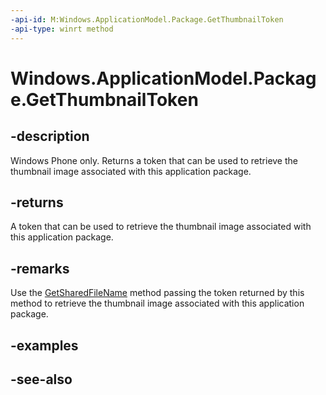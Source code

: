 ```yaml
---
-api-id: M:Windows.ApplicationModel.Package.GetThumbnailToken
-api-type: winrt method
---
```


<!-- Method syntax
public string GetThumbnailToken()
-->

# Windows.ApplicationModel.Package.GetThumbnailToken

## -description
Windows Phone only. Returns a token that can be used to retrieve the thumbnail image associated with this application package.

## -returns
A token that can be used to retrieve the thumbnail image associated with this application package.

## -remarks
Use the [GetSharedFileName](http://msdn.microsoft.com/library/24fdc8cf-ded4-49f5-b73a-b79731afafcd) method passing the token returned by this method to retrieve the thumbnail image associated with this application package.

## -examples

## -see-also
